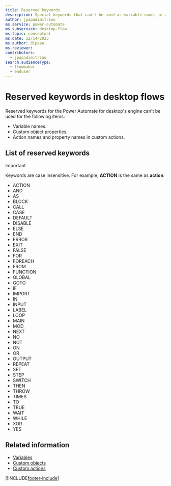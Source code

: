 ```yaml
---
title: Reserved keywords
description: Special keywords that can't be used as variable names in a flow
author: jpapadimitriou
ms.service: power-automate
ms.subservice: desktop-flow
ms.topic: conceptual
ms.date: 12/14/2023
ms.author: dipapa
ms.reviewer: 
contributors:
  - jpapadimitriou
search.audienceType: 
  - flowmaker
  - enduser
---
```

# Reserved keywords in desktop flows

Reserved keywords for the Power Automate for desktop's engine can't be used for the following items:

- Variable names.
- Custom object properties.
- Action names and property names in custom actions.

## List of reserved keywords

> [!IMPORTANT]
> Keywords are case insensitive. For example, **ACTION** is the same as **action**.

- ACTION
- AND
- AS
- BLOCK
- CALL
- CASE
- DEFAULT
- DISABLE
- ELSE
- END
- ERROR
- EXIT
- FALSE
- FOR
- FOREACH
- FROM
- FUNCTION
- GLOBAL
- GOTO
- IF
- IMPORT
- IN
- INPUT
- LABEL
- LOOP
- MAIN
- MOD
- NEXT
- NO
- NOT
- ON
- OR
- OUTPUT
- REPEAT
- SET
- STEP
- SWITCH
- THEN
- THROW
- TIMES
- TO
- TRUE
- WAIT
- WHILE
- XOR
- YES

## Related information

- [Variables](./actions-reference/variables.md)
- [Custom objects](variable-data-types.md#custom-object)
- [Custom actions](custom-actions.md)

[!INCLUDE[footer-include](../includes/footer-banner.md)]
